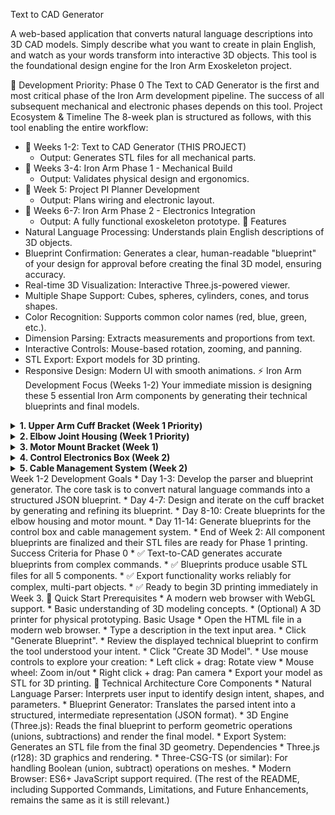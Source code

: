 Text to CAD Generator

A web-based application that converts natural language descriptions into 3D CAD models. Simply describe what you want to create in plain English, and watch as your words transform into interactive 3D objects.
This tool is the foundational design engine for the Iron Arm Exoskeleton project.

🎯 Development Priority: Phase 0
The Text to CAD Generator is the first and most critical phase of the Iron Arm development pipeline. The success of all subsequent mechanical and electronic phases depends on this tool.
Project Ecosystem & Timeline
The 8-week plan is structured as follows, with this tool enabling the entire workflow:
 * 📅 Weeks 1-2: Text to CAD Generator (THIS PROJECT)
   * Output: Generates STL files for all mechanical parts.
 * 📅 Weeks 3-4: Iron Arm Phase 1 - Mechanical Build
   * Output: Validates physical design and ergonomics.
 * 📅 Week 5: Project PI Planner Development
   * Output: Plans wiring and electronic layout.
 * 📅 Weeks 6-7: Iron Arm Phase 2 - Electronics Integration
   * Output: A fully functional exoskeleton prototype.
🚀 Features
 * Natural Language Processing: Understands plain English descriptions of 3D objects.
 * Blueprint Confirmation: Generates a clear, human-readable "blueprint" of your design for approval before creating the final 3D model, ensuring accuracy.
 * Real-time 3D Visualization: Interactive Three.js-powered viewer.
 * Multiple Shape Support: Cubes, spheres, cylinders, cones, and torus shapes.
 * Color Recognition: Supports common color names (red, blue, green, etc.).
 * Dimension Parsing: Extracts measurements and proportions from text.
 * Interactive Controls: Mouse-based rotation, zooming, and panning.
 * STL Export: Export models for 3D printing.
 * Responsive Design: Modern UI with smooth animations.
⚡ Iron Arm Development Focus (Weeks 1-2)
Your immediate mission is designing these 5 essential Iron Arm components by generating their technical blueprints and final models.
<details>
<summary><strong>1. Upper Arm Cuff Bracket (Week 1 Priority)</strong></summary>
Create upper arm cuff bracket:
- Main body: gray box with width 12, height 4, depth 2.5
- Servo attachment flange: rectangle with width 6, height 2, thickness 0.8
- Padding channels: 2 grooves with width 1, depth 0.5 for foam
- Velcro mounting tabs: 4 rectangles with width 2, height 1, thickness 0.3

</details>
<details>
<summary><strong>2. Elbow Joint Housing (Week 1 Priority)</strong></summary>
Make precision elbow joint housing:
- Main housing: black cylinder with radius 3.5 and height 2.8
- Bearing races: 2 silver rings with outer radius 3.2, inner radius 2.8  
- Cable routing channels: 4 grooves with width 0.8, depth 0.5
- Mounting boss: cylinder with radius 1.5 and height 1.2

</details>
<details>
<summary><strong>3. Motor Mount Bracket (Week 1)</strong></summary>
Generate servo motor mounting system:
- Base plate: gray rectangle with width 4.5, height 6, thickness 1.2
- Motor cavity: rectangular cutout with width 2, height 4, depth 2.5
- Screw bosses: 4 cylinders with radius 0.3 and height 0.8
- Cable management clips: 2 hooks with radius 0.5

</details>
<details>
<summary><strong>4. Control Electronics Box (Week 2)</strong></summary>
Create control system enclosure:
- Main body: blue box with width 8, height 5, depth 3
- Lid: gray plate with width 8.2, height 5.2, thickness 0.5
- Button cutouts: 2 cylinders with radius 0.8 and depth 1
- LED windows: 3 cylinders with radius 0.3 and depth 0.2
- Ventilation slots: 6 rectangles with width 3, height 0.3

</details>
<details>
<summary><strong>5. Cable Management System (Week 2)</strong></summary>
Design cable routing components:
- Cable guide: gray cylinder with radius 1, height 2, wall thickness 0.3
- Strain relief: cone with base radius 1.2, tip radius 0.4, height 1.5  
- Mounting clips: 3 C-shaped brackets with width 1.5, height 1

</details>
Week 1-2 Development Goals
 * Day 1-3: Develop the parser and blueprint generator. The core task is to convert natural language commands into a structured JSON blueprint.
 * Day 4-7: Design and iterate on the cuff bracket by generating and refining its blueprint.
 * Day 8-10: Create blueprints for the elbow housing and motor mount.
 * Day 11-14: Generate blueprints for the control box and cable management system.
 * End of Week 2: All component blueprints are finalized and their STL files are ready for Phase 1 printing.
Success Criteria for Phase 0
 * ✅ Text-to-CAD generates accurate blueprints from complex commands.
 * ✅ Blueprints produce usable STL files for all 5 components.
 * ✅ Export functionality works reliably for complex, multi-part objects.
 * ✅ Ready to begin 3D printing immediately in Week 3.
🎯 Quick Start
Prerequisites
 * A modern web browser with WebGL support.
 * Basic understanding of 3D modeling concepts.
 * (Optional) A 3D printer for physical prototyping.
Basic Usage
 * Open the HTML file in a modern web browser.
 * Type a description in the text input area.
 * Click "Generate Blueprint".
 * Review the displayed technical blueprint to confirm the tool understood your intent.
 * Click "Create 3D Model".
 * Use mouse controls to explore your creation:
   * Left click + drag: Rotate view
   * Mouse wheel: Zoom in/out
   * Right click + drag: Pan camera
 * Export your model as STL for 3D printing.
🔬 Technical Architecture
Core Components
 * Natural Language Parser: Interprets user input to identify design intent, shapes, and parameters.
 * Blueprint Generator: Translates the parsed intent into a structured, intermediate representation (JSON format).
 * 3D Engine (Three.js): Reads the final blueprint to perform geometric operations (unions, subtractions) and render the final model.
 * Export System: Generates an STL file from the final 3D geometry.
Dependencies
 * Three.js (r128): 3D graphics and rendering.
 * Three-CSG-TS (or similar): For handling Boolean (union, subtract) operations on meshes.
 * Modern Browser: ES6+ JavaScript support required.
(The rest of the README, including Supported Commands, Limitations, and Future Enhancements, remains the same as it is still relevant.)
